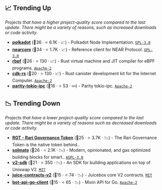 ## 📈 Trending Up

_Projects that have a higher project-quality score compared to the last update. There might be a variety of reasons, such as increased downloads or code activity._

- <b><a href="https://github.com/paritytech/polkadot">polkadot</a></b> (🥇36 ·  ⭐ 6.1K · 📈) - Polkadot Node Implementation. <code><a href="http://bit.ly/2M0xdwT">GPL-3.0</a></code>
- <b><a href="https://github.com/near/nearcore">nearcore</a></b> (🥇34 ·  ⭐ 1.7K · 📈) - Reference client for NEAR Protocol. <code><a href="http://bit.ly/2M0xdwT">GPL-3.0</a></code>
- <b><a href="https://github.com/solana-labs/rbpf">rbpf</a></b> (🥇26 ·  ⭐ 130 · 📈) - Rust virtual machine and JIT compiler for eBPF programs. <code><a href="http://bit.ly/3nYMfla">Apache-2</a></code>
- <b><a href="https://github.com/dfinity/cdk-rs">cdk-rs</a></b> (🥈20 ·  ⭐ 130 · 📈) - Rust canister development kit for the Internet Computer. <code><a href="http://bit.ly/3nYMfla">Apache-2</a></code>
- <b><a href="https://github.com/paritytech/parity-tokio-ipc">parity-tokio-ipc</a></b> (🥉16 ·  ⭐ 53 · 💤) - Parity tokio-ipc. <code><a href="http://bit.ly/3nYMfla">Apache-2</a></code>

## 📉 Trending Down

_Projects that have a lower project-quality score compared to the last update. There might be a variety of reasons such as decreased downloads or code activity._

- <b><a href="https://github.com/Rari-Capital">RGT - Rari Governance Token</a></b> (🥇25 ·  ⭐ 3.7K · 📉) - The Rari Governance Token is the native token behind.. <code><img src="https://git.io/J9cO9" style="display:inline;" width="13" height="13"></code>
- <b><a href="https://github.com/transmissions11/solmate">solmate</a></b> (🥇26 ·  ⭐ 2.1K · 📉) - Modern, opinionated, and gas optimized building blocks for smart.. <code><a href="http://bit.ly/3pwmjO5">AGPL-3.0</a></code>
- <b><a href="https://github.com/Uniswap/v2-sdk">v2-sdk</a></b> (🥈21 ·  ⭐ 350 · 📉) - An SDK for building applications on top of Uniswap V2. <code><a href="http://bit.ly/34MBwT8">MIT</a></code>
- <b><a href="https://github.com/jbx-protocol/juice-contracts-v2">juice-contracts-v2</a></b> (🥉15 ·  ⭐ 74 · 📉) - Juicebox core V2 contracts. <code><a href="http://bit.ly/34MBwT8">MIT</a></code>
- <b><a href="https://github.com/MixinNetwork/bot-api-go-client">bot-api-go-client</a></b> (🥉15 ·  ⭐ 65 · 📉) - Mixin API for Go. <code><a href="http://bit.ly/3nYMfla">Apache-2</a></code>

